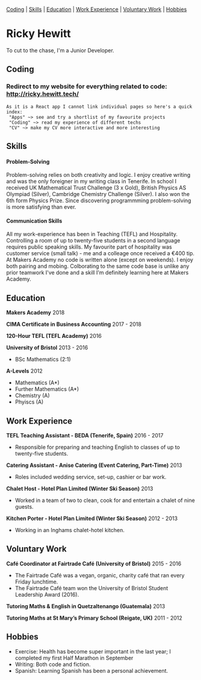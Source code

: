 [Coding](#coding)  |  [Skills](#skills) | [Education](#education) | [Work Experience](#work-experience) | [Voluntary Work](#voluntary-work) | [Hobbies](#hobbies)

# Ricky Hewitt

To cut to the chase, I'm a Junior Developer.

## Coding

### Redirect to my website for everything related to code: http://ricky.hewitt.tech/

```
As it is a React app I cannot link individual pages so here's a quick index:
 "Apps" ~> see and try a shortlist of my favourite projects
 "Coding" ~> read my experience of different techs
 "CV" ~> make my CV more interactive and more interesting
 ```

## Skills

#### Problem-Solving

Problem-solving relies on both creativity and logic. I enjoy creative writing and was the only foreigner in my writing class in Tenerife. In school I received UK Mathematical Trust Challenge (3 x Gold), British Physics AS Olympiad (Silver), Cambridge Chemistry Challenge (Silver). I also won the 6th form Physics Prize. Since discovering programmming problem-solving is more satisfying than ever.

#### Communication Skills

All my work-experience has been in Teaching (TEFL) and Hospitality. Controlling a room of up to twenty-five students in a second language requires public speaking skills. My favourite part of hospitality was customer service (small talk) - me and a colleage once received a €400 tip. At Makers Academy no code is written alone (except on weekends). I enjoy both pairing and mobing. Colborating to the same code base is unlike any prior teamwork I've done and a skill I'm definitely learning here at Makers Academy.

## Education

**Makers Academy** 2018

**CIMA Certificate in Business Accounting** 2017 - 2018

**120-Hour TEFL (TEFL Academy)** 2016

**University of Bristol** 2013 - 2016

- BSc Mathematics (2:1)

**A-Levels** 2012

- Mathematics (A*)
- Further Mathematics (A*)
- Chemistry (A)
- Phyiscs (A)

## Work Experience

**TEFL Teaching Assistant - BEDA (Tenerife, Spain)** 2016 - 2017
- Responsible for preparing and teaching English to classes of up to twenty-five students.


**Catering Assistant - Anise Catering (Event Catering, Part-Time)** 2013
- Roles included wedding service, set-up, cashier or bar work.


**Chalet Host - Hotel Plan Limited (Winter Ski Season)** 2013
- Worked in a team of two to clean, cook for and entertain a chalet of nine guests.


**Kitchen Porter - Hotel Plan Limited (Winter Ski Season)**	2012 - 2013
- Working in an Inghams chalet-hotel kitchen.


## Voluntary Work

**Café Coordinator at Fairtrade Café (University of Bristol)** 2015 - 2016
- The Fairtrade Café was a vegan, organic, charity café that ran every Friday lunchtime.
- The Fairtrade Café team won the University of Bristol Student Leadership Award (2016).


**Tutoring Maths & English in Quetzaltenango (Guatemala)** 2013

**Tutoring Maths at St Mary’s Primary School (Reigate, UK)** 2011 - 2012

## Hobbies

- Exercise: Health has become super important in the last year; I completed my first Half Marathon in September
- Writing: Both code and fiction.
- Spanish: Learning Spanish has been a personal achievement.
